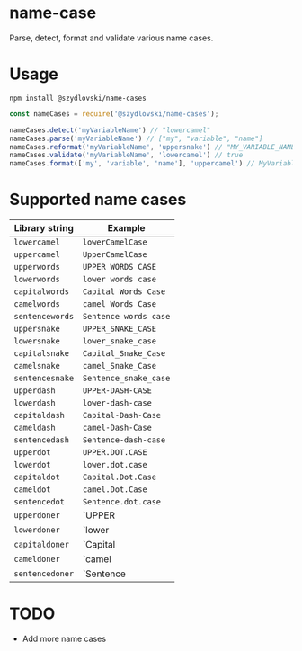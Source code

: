 # name-case

Parse, detect, format and validate various name cases.

# Usage
```
npm install @szydlovski/name-cases
```
```javascript
const nameCases = require('@szydlovski/name-cases');

nameCases.detect('myVariableName') // "lowercamel"
nameCases.parse('myVariableName') // ["my", "variable", "name"]
nameCases.reformat('myVariableName', 'uppersnake') // "MY_VARIABLE_NAME"
nameCases.validate('myVariableName', 'lowercamel') // true
nameCases.format(['my', 'variable', 'name'], 'uppercamel') // MyVariableName
```

# Supported name cases


|Library string|Example|
|-------------|-------------|
|`lowercamel` |`lowerCamelCase`|
|`uppercamel` |`UpperCamelCase`|
|`upperwords` |`UPPER WORDS CASE`|
|`lowerwords` |`lower words case`|
|`capitalwords` |`Capital Words Case`|
|`camelwords` |`camel Words Case`|
|`sentencewords` |`Sentence words case`|
|`uppersnake` |`UPPER_SNAKE_CASE`|
|`lowersnake` |`lower_snake_case`|
|`capitalsnake` |`Capital_Snake_Case`|
|`camelsnake` |`camel_Snake_Case`|
|`sentencesnake` |`Sentence_snake_case`|
|`upperdash` |`UPPER-DASH-CASE`|
|`lowerdash` |`lower-dash-case`|
|`capitaldash` |`Capital-Dash-Case`|
|`cameldash` |`camel-Dash-Case`|
|`sentencedash` |`Sentence-dash-case`|
|`upperdot` |`UPPER.DOT.CASE`|
|`lowerdot` |`lower.dot.case`|
|`capitaldot` |`Capital.Dot.Case`|
|`cameldot` |`camel.Dot.Case`|
|`sentencedot` |`Sentence.dot.case`|
|`upperdoner` |`UPPER|DONER|CASE`|
|`lowerdoner` |`lower|doner|case`|
|`capitaldoner` |`Capital|Doner|Case`|
|`cameldoner` |`camel|Doner|Case`|
|`sentencedoner` |`Sentence|doner|case`|

# TODO

- Add more name cases
